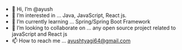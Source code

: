 - 👋 Hi, I’m @ayush
- 👀 I’m interested in ... Java, JavaScript, React js.
- 🌱 I’m currently learning ... Spring/Spring Boot Framework
- 💞️ I’m looking to collaborate on ... any open source project related to javaScript and React js
- 📫 How to reach me ... ayushtyagi64@gmail.com

<!---
ayush64/ayush64 is a ✨ special ✨ repository because its `README.md` (this file) appears on your GitHub profile.
You can click the Preview link to take a look at your changes.
--->
